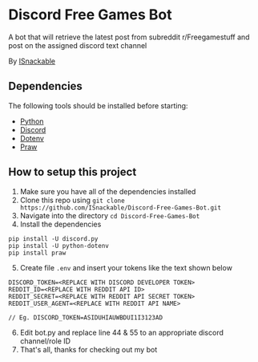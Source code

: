 # Discord Free Games Bot
A bot that will retrieve the latest post from subreddit r/Freegamestuff and post on the assigned discord text channel

By [ISnackable](https://github.com/ISnackable)

## Dependencies
The following tools should be installed before starting:
* [Python](https://www.python.org/)
* [Discord](https://discordapp.com/developers/docs/intro)
* [Dotenv](https://pypi.org/project/python-dotenv/#installation)
* [Praw](https://praw.readthedocs.io/en/latest/getting_started/installation.html)

## How to setup this project

1. Make sure you have all of the dependencies installed
2. Clone this repo using `git clone https://github.com/ISnackable/Discord-Free-Games-Bot.git`
3. Navigate into the directory `cd Discord-Free-Games-Bot`
4. Install the dependencies
```
pip install -U discord.py
pip install -U python-dotenv
pip install praw
```
5. Create file `.env` and insert your tokens like the text shown below
```
DISCORD_TOKEN=<REPLACE WITH DISCORD DEVELOPER TOKEN> 
REDDIT_ID=<REPLACE WITH REDDIT API ID>
REDDIT_SECRET=<REPLACE WITH REDDIT API SECRET TOKEN>
REDDIT_USER_AGENT=<REPLACE WITH REDDIT API NAME>

// Eg. DISCORD_TOKEN=ASIDUHIAUWBDUI1I3123AD
```
6. Edit bot.py and replace line 44 & 55 to an appropriate discord channel/role ID 
7. That's all, thanks for checking out my bot